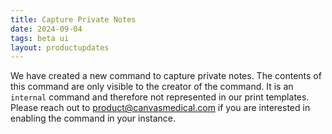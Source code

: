 ```yaml
---
title: Capture Private Notes 
date: 2024-09-04
tags: beta ui
layout: productupdates
---
```

We have created a new command to capture private notes. The contents of this command are only visible to the creator of the command. It is an `internal` command and therefore not represented in our print templates. Please reach out to product@canvasmedical.com if you are interested in enabling the command in your instance. 

